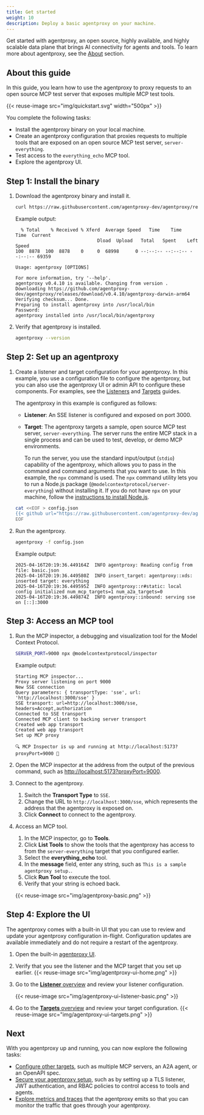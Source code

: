 ```yaml
---
title: Get started
weight: 10
description: Deploy a basic agentproxy on your machine. 
---
```


Get started with agentproxy, an open source, highly available, and highly scalable data plane that brings AI connectivity for agents and tools. To learn more about agentproxy, see the [About](/docs/about) section. 

## About this guide

In this guide, you learn how to use the agentproxy to proxy requests to an open source MCP test server that exposes multiple MCP test tools. 

{{< reuse-image src="img/quickstart.svg" width="500px" >}}

You complete the following tasks: 
* Install the agentproxy binary on your local machine. 
* Create an agentproxy configuration that proxies requests to multiple tools that are exposed on an open source MCP test server, `server-everything`. 
* Test access to the `everything_echo` MCP tool. 
* Explore the agentproxy UI. 


## Step 1: Install the binary


1. Download the agentproxy binary and install it. 
   ```sh
   curl https://raw.githubusercontent.com/agentproxy-dev/agentproxy/refs/heads/main/common/scripts/get-agentproxy | bash
   ```
   
   Example output: 
   ```
     % Total    % Received % Xferd  Average Speed   Time    Time     Time  Current
                                 Dload  Upload   Total   Spent    Left  Speed
   100  8878  100  8878    0     0  68998      0 --:--:-- --:--:-- --:--:-- 69359

   Usage: agentproxy [OPTIONS]

   For more information, try '--help'.
   agentproxy v0.4.10 is available. Changing from version .
   Downloading https://github.com/agentproxy-dev/agentproxy/releases/download/v0.4.10/agentproxy-darwin-arm64
   Verifying checksum... Done.
   Preparing to install agentproxy into /usr/local/bin
   Password:
   agentproxy installed into /usr/local/bin/agentproxy
   ```

2. Verify that agentproxy is installed. 
   ```sh
   agentproxy --version
   ```
   
## Step 2: Set up an agentproxy

1. Create a listener and target configuration for your agentproxy. In this example, you use a configuration file to configure the agentproxy, but you can also use the agentproxy UI or admin API to configure these components. For examples, see the [Listeners](/docs/listeners) and [Targets](/docs/targets) guides. 
   
   The agentproxy in this example is configured as follows: 
   * **Listener**: An SSE listener is configured and exposed on port 3000. 
   * **Target**: The agentproxy targets a sample, open source MCP test server, `server-everything`. The server runs the entire MCP stack in a single process and can be used to test, develop, or demo MCP environments. 
   
     To run the server, you use the standard input/output (`stdio`) capability of the agentproxy, which allows you to pass in the command and command arguments that you want to use. In this example, the `npx` command is used. The `npx` command utility lets you to run a Node.js package (`@modelcontextprotocol/server-everything`) without installing it. If you do not have `npx` on your machine, follow the [instructions to install Node.js](https://nodejs.org/en/download).
   ```sh
   cat <<EOF > config.json
   {{< github url="https://raw.githubusercontent.com/agentproxy-dev/agentproxy/refs/heads/main/examples/basic/config.json" >}}
   EOF
   ```

2. Run the agentproxy. 
   ```sh
   agentproxy -f config.json
   ```
   
   Example output: 
   ```
   2025-04-16T20:19:36.449164Z  INFO agentproxy: Reading config from file: basic.json
   2025-04-16T20:19:36.449580Z  INFO insert_target: agentproxy::xds: inserted target: everything
   2025-04-16T20:19:36.449595Z  INFO agentproxy::r#static: local config initialized num_mcp_targets=1 num_a2a_targets=0
   2025-04-16T20:19:36.449874Z  INFO agentproxy::inbound: serving sse on [::]:3000
   ```

## Step 3: Access an MCP tool

1. Run the MCP inspector, a debugging and visualization tool for the Model Context Protocol.
   ```sh
   SERVER_PORT=9000 npx @modelcontextprotocol/inspector 
   ```
   
   Example output: 
   ```
   Starting MCP inspector...
   Proxy server listening on port 9000
   New SSE connection
   Query parameters: { transportType: 'sse', url: 'http://localhost:3000/sse' }
   SSE transport: url=http://localhost:3000/sse, headers=Accept,authorization
   Connected to SSE transport
   Connected MCP client to backing server transport
   Created web app transport
   Created web app transport
   Set up MCP proxy

   🔍 MCP Inspector is up and running at http://localhost:5173?proxyPort=9000 🚀
   ```
   
2. Open the MCP inspector at the address from the output of the previous command, such as [http://localhost:5173?proxyPort=9000](http://localhost:5173?proxyPort=9000). 

3. Connect to the agentproxy. 
   1. Switch the **Transport Type** to `SSE`.
   2. Change the URL to `http://localhost:3000/sse`, which represents the address that the agentproxy is exposed on. 
   3. Click **Connect** to connect to the agentproxy. 

4. Access an MCP tool. 
   1. In the MCP inspector, go to **Tools**.
   2. Click **List Tools** to show the tools that the agentproxy has access to from the `server-everything` target that you configured earlier.
   3. Select the **everything_echo** tool. 
   4. In the **message** field, enter any string, such as `This is a sample agentproxy setup.`. 
   5. Click **Run Tool** to execute the tool. 
   6. Verify that your string is echoed back.
   
   {{< reuse-image src="img/agentproxy-basic.png" >}}


## Step 4: Explore the UI

The agentproxy comes with a built-in UI that you can use to review and update your agentproxy configuration in-flight. Configuration updates are available immediately and do not require a restart of the agentproxy.  

1. Open the built-in [agentproxy UI](http://localhost:19000). 

2. Verify that you see the listener and the MCP target that you set up earlier. 
   {{< reuse-image src="img/agentproxy-ui-home.png" >}}
   
3. Go to the [**Listener** overview](http://localhost:19000/ui/listeners/) and review your listener configuration. 

   {{< reuse-image src="img/agentproxy-ui-listener-basic.png" >}}
   
4. Go to the [**Targets** overview](http://localhost:19000/ui/targets/) and review your target configuration. 
   {{< reuse-image src="img/agentproxy-ui-targets.png" >}}

## Next

With you agentproxy up and running, you can now explore the following tasks: 

* [Configure other targets](/docs/targets), such as multiple MCP servers, an A2A agent, or an OpenAPI spec. 
* [Secure your agentproxy setup](/docs/security), such as by setting up a TLS listener, JWT authentication, and RBAC policies to control access to tools and agents. 
* [Explore metrics and traces](/docs/observability) that the agentproxy emits so that you can monitor the traffic that goes through your agentproxy. 

